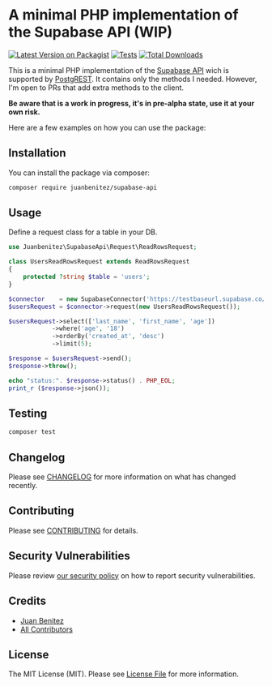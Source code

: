 # A minimal PHP implementation of the Supabase API (WIP)

[![Latest Version on Packagist](https://img.shields.io/packagist/v/juanbenitez/supabase-api.svg?style=flat-square)](https://packagist.org/packages/juanbenitez/supabase-api)
[![Tests](https://github.com/juanbenitez/supabase-api/actions/workflows/run-tests.yml/badge.svg?branch=main)](https://github.com/juanbenitez/supabase-api/actions/workflows/run-tests.yml)
[![Total Downloads](https://img.shields.io/packagist/dt/juanbenitez/supabase-api.svg?style=flat-square)](https://packagist.org/packages/juanbenitez/supabase-api)

This is a minimal PHP implementation of the [Supabase API](https://supabase.com/docs/guides/api) wich is supported by [PostgREST](https://postgrest.org/en/stable/index.html). It contains only the methods I needed. However, I'm open to PRs that add extra methods to the client.

__Be aware that is a work in progress, it's in pre-alpha state, use it at your own risk.__

Here are a few examples on how you can use the package:

## Installation

You can install the package via composer:

```bash
composer require juanbenitez/supabase-api
```

## Usage

Define a request class for a table in your DB.

```php
use Juanbenitez\SupabaseApi\Request\ReadRowsRequest;

class UsersReadRowsRequest extends ReadRowsRequest
{
    protected ?string $table = 'users';
}
```

```php
$connector    = new SupabaseConnector('https://testbaseurl.supabase.co/rest/v1/', 'TEST_SUPABASE_SERVICE_KEY');
$usersRequest = $connector->request(new UsersReadRowsRequest());

$usersRequest->select(['last_name', 'first_name', 'age'])
            ->where('age', '18')
            ->orderBy('created_at', 'desc')
            ->limit(5);

$response = $usersRequest->send();
$response->throw();

echo "status:". $response->status() . PHP_EOL;
print_r ($response->json());

```

## Testing

```bash
composer test
```

## Changelog

Please see [CHANGELOG](CHANGELOG.md) for more information on what has changed recently.

## Contributing

Please see [CONTRIBUTING](https://github.com/spatie/.github/blob/main/CONTRIBUTING.md) for details.

## Security Vulnerabilities

Please review [our security policy](../../security/policy) on how to report security vulnerabilities.

## Credits

- [Juan Benitez](https://github.com/juanbenitez)
- [All Contributors](../../contributors)

## License

The MIT License (MIT). Please see [License File](LICENSE.md) for more information.
